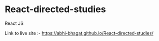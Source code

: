 # React-directed-studies
React JS




Link to live site :-    https://abhi-bhagat.github.io/React-directed-studies/
